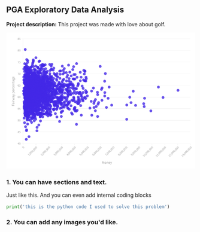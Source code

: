 ## PGA Exploratory Data Analysis 

**Project description:** 
This project was made with love about golf. 

<img src="images/pga golf data viz.png?raw=true"/>


### 1. You can have sections and text.

Just like this. And you can even add internal coding blocks

```python
print('this is the python code I used to solve this problem')
```

### 2. You can add any images you'd like. 




